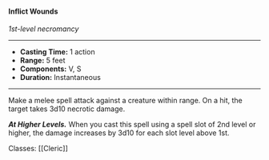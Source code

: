 #### Inflict Wounds
*1st-level necromancy*
___
- **Casting Time:** 1 action
- **Range:** 5 feet
- **Components:** V, S
- **Duration:** Instantaneous
---
Make a melee spell attack against a creature within range. On a hit, the target takes 3d10 necrotic damage.

***At Higher Levels.*** When you cast this spell using a spell slot of 2nd level or higher, the damage increases by 3d10 for each slot level above 1st.

Classes: [[Cleric]]